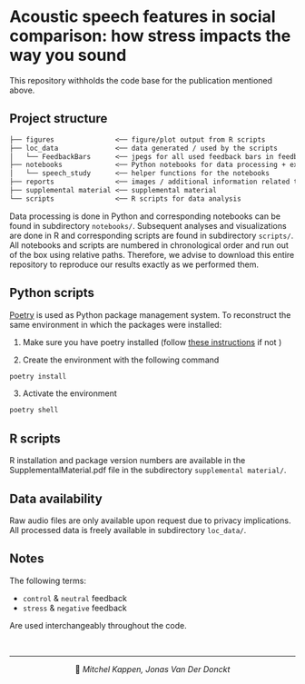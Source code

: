 # Acoustic speech features in social comparison: how stress impacts the way you sound

This repository withholds the code base for the publication mentioned above.

## Project structure

```txt
├── figures               <── figure/plot output from R scripts
├── loc_data              <── data generated / used by the scripts
│   └── FeedbackBars      <── jpegs for all used feedback bars in feedback paradigm
├── notebooks             <── Python notebooks for data processing + exploratory analysis
│   └── speech_study      <── helper functions for the notebooks
├── reports               <── images / additional information related to the project.
├── supplemental material <── supplemental material
└── scripts               <── R scripts for data analysis
```

Data processing is done in Python and corresponding notebooks can be found in subdirectory ```notebooks/```.
Subsequent analyses and visualizations are done in R and corresponding scripts are found in subdirectory ```scripts/```.
All notebooks and scripts are numbered in chronological order and run out of the box using relative paths.
Therefore, we advise to download this entire repository to reproduce our results exactly as we performed them.

## Python scripts

[Poetry](https://python-poetry.org/) is used as Python package management system.
To reconstruct the same environment in which the packages were installed:

1. Make sure you have poetry installed (follow
[these instructions](https://python-poetry.org/docs/#installation) if not )

2. Create the environment with the following command
```sh
poetry install
```
3. Activate the environment
```sh
poetry shell
```

## R scripts
R installation and package version numbers are available in the SupplementalMaterial.pdf file in the subdirectory ```supplemental material/```.

## Data availability
Raw audio files are only available upon request due to privacy implications.
All processed data is freely available in subdirectory ```loc_data/```.

## Notes

The following terms:
* `control` & `neutral` feedback
* `stress` & `negative` feedback

Are used interchangeably throughout the code.

<br>

---

<p align="center">
👤 <i> Mitchel Kappen, Jonas Van Der Donckt</i>
</p>
